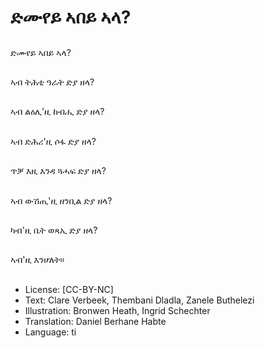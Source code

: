 # ድሙየይ ኣበይ ኣላ?

##
ድሙየይ ኣበይ ኣላ?

##
ኣብ ትሕቲ ዓራት ድያ ዘላ?

##
ኣብ ልዕሊ'ዚ ከብሒ ድያ ዘላ?

##
ኣብ ድሕሪ'ዚ ሶፋ ድያ ዘላ?

##
ጥቓ እዚ እንዳ ጓሓፍ ድያ ዘላ?

##
ኣብ ውሽጢ'ዚ ዘንቢል ድያ ዘላ?

##
ካብ'ዚ ቤት ወጻኢ ድያ ዘላ?

##
ኣብ'ዚ እንሆለት።

##
* License: [CC-BY-NC]
* Text: Clare Verbeek, Thembani Dladla, Zanele Buthelezi
* Illustration: Bronwen Heath, Ingrid Schechter
* Translation: Daniel Berhane Habte
* Language: ti
